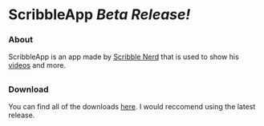 # ScribbleApp ***Beta Release!***

### About

ScribbleApp is an app made by [Scribble Nerd](https://www.youtube.com/scribble_nerd) that is used to show his [videos](https://www.youtube.com/scribble_nerd/videos) and more.

##
### Download

You can find all of the downloads [here](https://github.com/ScribbleNerd/ScribbleApp/releases). I would reccomend using the latest release.
